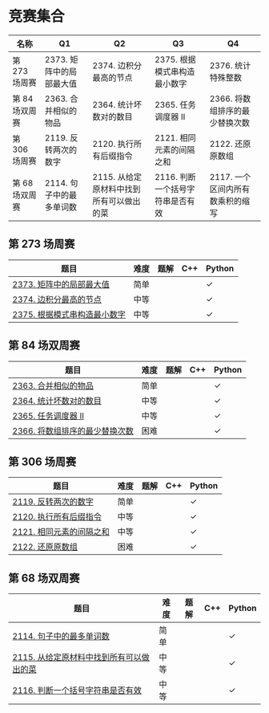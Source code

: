 # 竞赛集合

| 名称 | Q1 | Q2 | Q3 | Q4 | 
| -- | -- | -- | -- | -- |
| 第 273 场周赛 | 2373. 矩阵中的局部最大值 | 2374. 边积分最高的节点 |   2375. 根据模式串构造最小数字|   2376. 统计特殊整数|
| 第 84 场双周赛 | 2363. 合并相似的物品 | 2364. 统计坏数对的数目 |   2365. 任务调度器 II|   2366. 将数组排序的最少替换次数|
| 第 306 场周赛 | 2119. 反转两次的数字 | 2120. 执行所有后缀指令 |   2121. 相同元素的间隔之和|   2122. 还原原数组|
| 第 68 场双周赛 | 2114. 句子中的最多单词数 | 2115. 从给定原材料中找到所有可以做出的菜 |   2116. 判断一个括号字符串是否有效|   2117. 一个区间内所有数乘积的缩写|
## 第 273 场周赛

| 题目 | 难度 | 题解 | C++ | Python |
| -- | -- | -- | -- | -- |
| [2373. 矩阵中的局部最大值](https://leetcode.cn/problems/largest-local-values-in-a-matrix/) | 简单 |  |  | ✓ |
| [2374. 边积分最高的节点](https://leetcode.cn/problems/node-with-highest-edge-score/) | 中等 |  |  | ✓ |
| [2375. 根据模式串构造最小数字](https://leetcode.cn/problems/construct-smallest-number-from-di-string/) | 中等 |  |  | ✓ |

## 第 84 场双周赛

| 题目 | 难度 | 题解 | C++ | Python |
| -- | -- | -- | -- | -- |
| [2363. 合并相似的物品](https://leetcode.cn/problems/merge-similar-items/) | 简单 |  |  | ✓ |
| [2364. 统计坏数对的数目](https://leetcode.cn/problems/count-number-of-bad-pairs/) | 中等 |  |  | ✓ |
| [2365. 任务调度器 II](https://leetcode.cn/problems/task-scheduler-ii/) | 中等 |  |  | ✓ |
| [2366. 将数组排序的最少替换次数](https://leetcode.cn/problems/minimum-replacements-to-sort-the-array/) | 困难 |  |  | ✓ |

## 第 306 场周赛

| 题目 | 难度 | 题解 | C++ | Python |
| -- | -- | -- | -- | -- |
| [2119. 反转两次的数字](https://leetcode.cn/problems/a-number-after-a-double-reversal/) | 简单 |  |  | ✓ |
| [2120. 执行所有后缀指令](https://leetcode.cn/problems/execution-of-all-suffix-instructions-staying-in-a-grid/) | 中等 |  |  | ✓ |
| [2121. 相同元素的间隔之和](https://leetcode.cn/problems/intervals-between-identical-elements/) | 中等 |  |  | ✓ |
| [2122. 还原原数组](https://leetcode.cn/problems/recover-the-original-array/) | 困难 |  |  | ✓ |

## 第 68 场双周赛

| 题目 | 难度 | 题解 | C++ | Python |
| -- | -- | -- | -- | -- |
| [2114. 句子中的最多单词数](https://leetcode.cn/problems/maximum-number-of-words-found-in-sentences/) | 简单 |  |  | ✓ |
| [2115. 从给定原材料中找到所有可以做出的菜](https://leetcode.cn/problems/find-all-possible-recipes-from-given-supplies/) | 中等 |  |  | ✓ |
| [2116. 判断一个括号字符串是否有效](https://leetcode.cn/problems/check-if-a-parentheses-string-can-be-valid/) | 中等 |  |  | ✓ |

